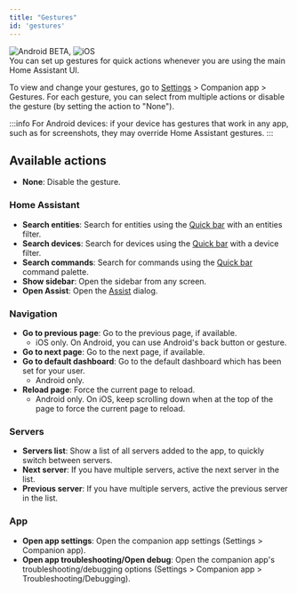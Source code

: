 ```yaml
---
title: "Gestures"
id: 'gestures'
---
```


![Android](/assets/android.svg) <span class='beta'>BETA</span>, ![iOS](/assets/iOS.svg)<br />
You can set up gestures for quick actions whenever you are using the main Home Assistant UI.

To view and change your gestures, go to [Settings](https://my.home-assistant.io/redirect/config/) > Companion app > Gestures. For each gesture, you can select from multiple actions or disable the gesture (by setting the action to "None").

:::info
For Android devices: if your device has gestures that work in any app, such as for screenshots, they may override Home Assistant gestures.
:::

## Available actions

 - **None**: Disable the gesture.

### Home Assistant

 - **Search entities**: Search for entities using the [Quick bar](https://www.home-assistant.io/docs/tools/quick-bar/) with an entities filter.
 - **Search devices**: Search for devices using the [Quick bar](https://www.home-assistant.io/docs/tools/quick-bar/) with a device filter.
 - **Search commands**: Search for commands using the [Quick bar](https://www.home-assistant.io/docs/tools/quick-bar/) command palette.
 - **Show sidebar**: Open the sidebar from any screen.
 - **Open Assist**: Open the [Assist](https://www.home-assistant.io/voice_control/) dialog.

### Navigation

 - **Go to previous page**: Go to the previous page, if available.
   - iOS only. On Android, you can use Android's back button or gesture.
 - **Go to next page**: Go to the next page, if available.
 - **Go to default dashboard**: Go to the default dashboard which has been set for your user.
   - Android only.
 - **Reload page**: Force the current page to reload.
   - Android only. On iOS, keep scrolling down when at the top of the page to force the current page to reload.

### Servers

 - **Servers list**: Show a list of all servers added to the app, to quickly switch between servers.
 - **Next server**: If you have multiple servers, active the next server in the list.
 - **Previous server**: If you have multiple servers, active the previous server in the list.

### App

 - **Open app settings**: Open the companion app settings (Settings > Companion app).
 - **Open app troubleshooting/Open debug**: Open the companion app's troubleshooting/debugging options (Settings > Companion app > Troubleshooting/Debugging).
